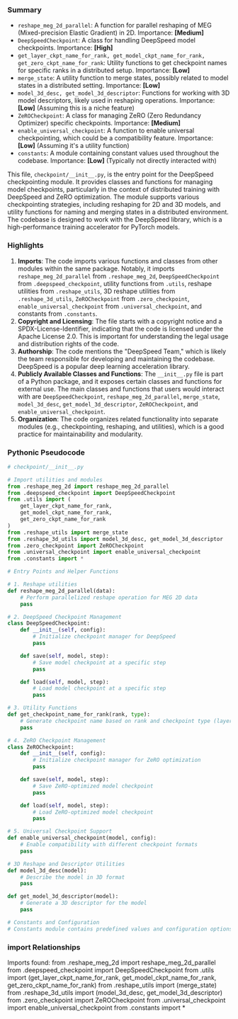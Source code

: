 

### Summary



* `reshape_meg_2d_parallel`: A function for parallel reshaping of MEG (Mixed-precision Elastic Gradient) in 2D. Importance: **[Medium]**
* `DeepSpeedCheckpoint`: A class for handling DeepSpeed model checkpoints. Importance: **[High]**
* `get_layer_ckpt_name_for_rank, get_model_ckpt_name_for_rank, get_zero_ckpt_name_for_rank`: Utility functions to get checkpoint names for specific ranks in a distributed setup. Importance: **[Low]**
* `merge_state`: A utility function to merge states, possibly related to model states in a distributed setting. Importance: **[Low]**
* `model_3d_desc, get_model_3d_descriptor`: Functions for working with 3D model descriptors, likely used in reshaping operations. Importance: **[Low]** (Assuming this is a niche feature)
* `ZeROCheckpoint`: A class for managing ZeRO (Zero Redundancy Optimizer) specific checkpoints. Importance: **[Medium]**
* `enable_universal_checkpoint`: A function to enable universal checkpointing, which could be a compatibility feature. Importance: **[Low]** (Assuming it's a utility function)
* `constants`: A module containing constant values used throughout the codebase. Importance: **[Low]** (Typically not directly interacted with)

This file, `checkpoint/__init__.py`, is the entry point for the DeepSpeed checkpointing module. It provides classes and functions for managing model checkpoints, particularly in the context of distributed training with DeepSpeed and ZeRO optimization. The module supports various checkpointing strategies, including reshaping for 2D and 3D models, and utility functions for naming and merging states in a distributed environment. The codebase is designed to work with the DeepSpeed library, which is a high-performance training accelerator for PyTorch models.

### Highlights



1. **Imports**: The code imports various functions and classes from other modules within the same package. Notably, it imports `reshape_meg_2d_parallel` from `.reshape_meg_2d`, `DeepSpeedCheckpoint` from `.deepspeed_checkpoint`, utility functions from `.utils`, reshape utilities from `.reshape_utils`, 3D reshape utilities from `.reshape_3d_utils`, `ZeROCheckpoint` from `.zero_checkpoint`, `enable_universal_checkpoint` from `.universal_checkpoint`, and constants from `.constants`.
2. **Copyright and Licensing**: The file starts with a copyright notice and a SPDX-License-Identifier, indicating that the code is licensed under the Apache License 2.0. This is important for understanding the legal usage and distribution rights of the code.
3. **Authorship**: The code mentions the "DeepSpeed Team," which is likely the team responsible for developing and maintaining the codebase. DeepSpeed is a popular deep learning acceleration library.
4. **Publicly Available Classes and Functions**: The `__init__.py` file is part of a Python package, and it exposes certain classes and functions for external use. The main classes and functions that users would interact with are `DeepSpeedCheckpoint`, `reshape_meg_2d_parallel`, `merge_state`, `model_3d_desc`, `get_model_3d_descriptor`, `ZeROCheckpoint`, and `enable_universal_checkpoint`.
5. **Organization**: The code organizes related functionality into separate modules (e.g., checkpointing, reshaping, and utilities), which is a good practice for maintainability and modularity.

### Pythonic Pseudocode

```python
# checkpoint/__init__.py

# Import utilities and modules
from .reshape_meg_2d import reshape_meg_2d_parallel
from .deepspeed_checkpoint import DeepSpeedCheckpoint
from .utils import (
    get_layer_ckpt_name_for_rank,
    get_model_ckpt_name_for_rank,
    get_zero_ckpt_name_for_rank
)
from .reshape_utils import merge_state
from .reshape_3d_utils import model_3d_desc, get_model_3d_descriptor
from .zero_checkpoint import ZeROCheckpoint
from .universal_checkpoint import enable_universal_checkpoint
from .constants import *

# Entry Points and Helper Functions

# 1. Reshape utilities
def reshape_meg_2d_parallel(data):
    # Perform parallelized reshape operation for MEG 2D data
    pass

# 2. DeepSpeed Checkpoint Management
class DeepSpeedCheckpoint:
    def __init__(self, config):
        # Initialize checkpoint manager for DeepSpeed
        pass

    def save(self, model, step):
        # Save model checkpoint at a specific step
        pass

    def load(self, model, step):
        # Load model checkpoint at a specific step
        pass

# 3. Utility Functions
def get_checkpoint_name_for_rank(rank, type):
    # Generate checkpoint name based on rank and checkpoint type (layer, model, or ZeRO)
    pass

# 4. ZeRO Checkpoint Management
class ZeROCheckpoint:
    def __init__(self, config):
        # Initialize checkpoint manager for ZeRO optimization
        pass

    def save(self, model, step):
        # Save ZeRO-optimized model checkpoint
        pass

    def load(self, model, step):
        # Load ZeRO-optimized model checkpoint
        pass

# 5. Universal Checkpoint Support
def enable_universal_checkpoint(model, config):
    # Enable compatibility with different checkpoint formats
    pass

# 3D Reshape and Descriptor Utilities
def model_3d_desc(model):
    # Describe the model in 3D format
    pass

def get_model_3d_descriptor(model):
    # Generate a 3D descriptor for the model
    pass

# Constants and Configuration
# Constants module contains predefined values and configuration options
```


### import Relationships

Imports found:
from .reshape_meg_2d import reshape_meg_2d_parallel
from .deepspeed_checkpoint import DeepSpeedCheckpoint
from .utils import (get_layer_ckpt_name_for_rank, get_model_ckpt_name_for_rank, get_zero_ckpt_name_for_rank)
from .reshape_utils import (merge_state)
from .reshape_3d_utils import (model_3d_desc, get_model_3d_descriptor)
from .zero_checkpoint import ZeROCheckpoint
from .universal_checkpoint import enable_universal_checkpoint
from .constants import *